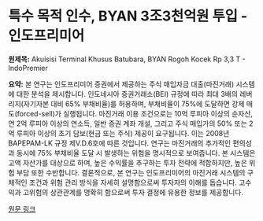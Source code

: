 # 특수 목적 인수, BYAN 3조3천억원 투입 - 인도프리미어

**원제목:** Akuisisi Terminal Khusus Batubara, BYAN Rogoh Kocek Rp 3,3 T - IndoPremier

**요약:** 본 연구는 인도프리미어 증권에서 제공하는 주식 매입자금 대출(마진거래) 시스템에 대한 분석을 제시합니다.  인도네시아 증권거래소(BEI) 규정에 따라 최대 3배의 레버리지(자기자본 대비 65% 부채비율)를 허용하며,  부채비율이 75%에 도달하면 강제 매도(forced-sell)가 실행됩니다.  마진거래 이용 조건으로는 10억 루피아 이상의 순자산, 연 2억 루피아 이상의 연소득, 일반 증권 계좌 개설, 그리고 주식 매입가의 50% 또는 2억 루피아 이상의 초기 담보(현금 또는 주식) 제공이 요구됩니다.  이는 2008년 BAPEPAM-LK 규정 제V.D.6호에 따른 것입니다. 연구는 마진거래의 추가적인 편의성과 동시에  75% 부채비율 도달 시 발생하는 위험을 명시적으로 보여줍니다.  본 시스템은 고액 자산가를 대상으로 하며, 높은 수익률을 추구하는 투자 전략에 적합하지만,  높은 위험 부담 또한 수반합니다.  결론적으로,  본 연구는 인도프리미어의 마진거래 시스템의 구체적인 조건과 위험 관리 방식을 자세히 설명함으로써 투자자의 이해를 돕습니다.  고수익과 고위험의 상관관계를 명확히 함으로써 투자 결정에 유용한 정보를 제공합니다.

[원문 링크](https://www.indopremier.com/ipotnews/newsDetail.php?jdl=Akuisisi_Terminal_Khusus_Batubara__BYAN_Rogoh_Kocek_Rp_3_3_T__&news_id=469233&group_news=RESEARCHNEWS&taging_subtype=BYAN&name=&search=y_general&q=Bayan%20Resources&halaman=1)
